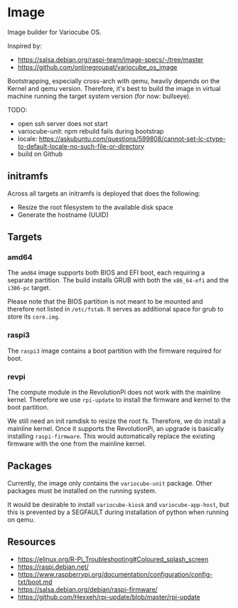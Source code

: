 # Image

Image builder for Variocube OS.

Inspired by:
 - https://salsa.debian.org/raspi-team/image-specs/-/tree/master
 - https://github.com/onlinegroupat/variocube_os_image

Bootstrapping, especially cross-arch with qemu, heavily depends on the Kernel and qemu version. Therefore, it's best
to build the image in virtual machine running the target system version (for now: bullseye).   

TODO:
 - open ssh server does not start
 - variocube-unit: npm rebuild fails during bootstrap
 - locale: https://askubuntu.com/questions/599808/cannot-set-lc-ctype-to-default-locale-no-such-file-or-directory
 - build on Github

## initramfs

Across all targets an initramfs is deployed that does the following:

 - Resize the root filesystem to the available disk space
 - Generate the hostname (UUID)

## Targets

### amd64

The `amd64` image supports both BIOS and EFI boot, each requiring a separate partition. The build installs GRUB with
both the `x86_64-efi` and the `i386-pc` target.

Please note that the BIOS partition is not meant to be mounted and therefore not listed in `/etc/fstab`. It serves
as additional space for grub to store its `core.img`.

### raspi3

The `raspi3` image contains a boot partition with the firmware required for boot. 

### revpi

The compute module in the RevolutionPi does not work with the mainline kernel. Therefore we use `rpi-update` to
install the firmware and kernel to the boot partition.

We still need an init ramdisk to resize the root fs. Therefore, we do install a mainline kernel. Once it supports
the RevolutionPi, an upgrade is basically installing `raspi-firmware`. This would automatically replace the existing
firmware with the one from the mainline kernel.

## Packages

Currently, the image only contains the `variocube-unit` package. Other packages must be installed on the running system.

It would be desirable to install `variocube-kiosk` and `variocube-app-host`, but this is prevented by a SEGFAULT during
installation of python when running on qemu.

## Resources

 - https://elinux.org/R-Pi_Troubleshooting#Coloured_splash_screen
 - https://raspi.debian.net/
 - https://www.raspberrypi.org/documentation/configuration/config-txt/boot.md
 - https://salsa.debian.org/debian/raspi-firmware/
 - https://github.com/Hexxeh/rpi-update/blob/master/rpi-update